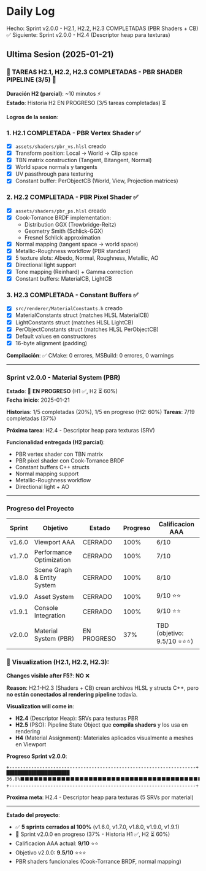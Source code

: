 ﻿# Daily Log

Hecho: Sprint v2.0.0 - H2.1, H2.2, H2.3 COMPLETADAS (PBR Shaders + CB) ✅
Siguiente: Sprint v2.0.0 - H2.4 (Descriptor heap para texturas)

## Ultima Sesion (2025-01-21)

### 🎉 TAREAS H2.1, H2.2, H2.3 COMPLETADAS - PBR SHADER PIPELINE (3/5) 🎉

**Duración H2 (parcial)**: ~10 minutos ⚡  
**Estado**: Historia H2 EN PROGRESO (3/5 tareas completadas) ⏳

**Logros de la sesion**:

### 1. **H2.1 COMPLETADA** - PBR Vertex Shader ✅
   - [x] `assets/shaders/pbr_vs.hlsl` creado
   - [x] Transform position: Local → World → Clip space
   - [x] TBN matrix construction (Tangent, Bitangent, Normal)
   - [x] World space normals y tangents
   - [x] UV passthrough para texturing
   - [x] Constant buffer: PerObjectCB (World, View, Projection matrices)

### 2. **H2.2 COMPLETADA** - PBR Pixel Shader ✅
   - [x] `assets/shaders/pbr_ps.hlsl` creado
   - [x] Cook-Torrance BRDF implementation:
     * Distribution GGX (Trowbridge-Reitz)
     * Geometry Smith (Schlick-GGX)
     * Fresnel Schlick approximation
   - [x] Normal mapping (tangent space → world space)
   - [x] Metallic-Roughness workflow (PBR standard)
   - [x] 5 texture slots: Albedo, Normal, Roughness, Metallic, AO
   - [x] Directional light support
   - [x] Tone mapping (Reinhard) + Gamma correction
   - [x] Constant buffers: MaterialCB, LightCB

### 3. **H2.3 COMPLETADA** - Constant Buffers ✅
   - [x] `src/renderer/MaterialConstants.h` creado
   - [x] MaterialConstants struct (matches HLSL MaterialCB)
   - [x] LightConstants struct (matches HLSL LightCB)
   - [x] PerObjectConstants struct (matches HLSL PerObjectCB)
   - [x] Default values en constructores
   - [x] 16-byte alignment (padding)

**Compilación**: ✅ CMake: 0 errores, MSBuild: 0 errores, 0 warnings

---

### Sprint v2.0.0 - Material System (PBR)

**Estado**: 🚀 **EN PROGRESO** (H1 ✅, H2 ⏳ 60%)  
**Fecha inicio**: 2025-01-21  

**Historias**: 1/5 completadas (20%), 1/5 en progreso (H2: 60%)
**Tareas**: 7/19 completadas (37%)

**Próxima tarea**: H2.4 - Descriptor heap para texturas (SRV)

**Funcionalidad entregada (H2 parcial)**:
- PBR vertex shader con TBN matrix
- PBR pixel shader con Cook-Torrance BRDF
- Constant buffers C++ structs
- Normal mapping support
- Metallic-Roughness workflow
- Directional light + AO

---

### Progreso del Proyecto

| Sprint | Objetivo | Estado | Progreso | Calificacion AAA |
|--------|----------|--------|----------|------------------|
| v1.6.0 | Viewport AAA | CERRADO | 100% | 6/10 |
| v1.7.0 | Performance Optimization | CERRADO | 100% | 7/10 |
| v1.8.0 | Scene Graph & Entity System | CERRADO | 100% | 8/10 |
| v1.9.0 | Asset System | CERRADO | 100% | 9/10 ⭐⭐ |
| v1.9.1 | Console Integration | CERRADO | 100% | 9/10 ⭐⭐ |
| v2.0.0 | Material System (PBR) | EN PROGRESO | 37% | TBD (objetivo: 9.5/10 ⭐⭐⭐) |

### 🎨 Visualization (H2.1, H2.2, H2.3):

**Changes visible after F5?**: **NO** ❌

**Reason**: H2.1-H2.3 (Shaders + CB) crean archivos HLSL y structs C++, pero **no están conectados al rendering pipeline** todavía.

**Visualization will come in**: 
- **H2.4** (Descriptor Heap): SRVs para texturas PBR
- **H2.5** (PSO): Pipeline State Object que **compila shaders** y los usa en rendering
- **H4** (Material Assignment): Materiales aplicados visualmente a meshes en Viewport

**Progreso Sprint v2.0.0**:
```
+--------------------------------------------------------------------+
███████████████████████ 36.8%⬛⬛⬛⬛⬛⬛⬛⬛⬛⬛⬛⬛⬛⬛⬛⬛⬛⬛⬛⬛⬛⬛⬛⬛⬛⬛⬛⬛⬛⬛⬛⬛⬛⬛⬛⬛⬛⬛⬛⬛
+--------------------------------------------------------------------+
```

**Proxima meta**: H2.4 - Descriptor heap para texturas (5 SRVs por material)

---

**Estado del proyecto**: 
- ✅ **5 sprints cerrados al 100%** (v1.6.0, v1.7.0, v1.8.0, v1.9.0, v1.9.1)
- 🚀 Sprint v2.0.0 en progreso (37% - Historia H1 ✅, H2 ⏳ 60%)
- Calificacion AAA actual: **9/10** ⭐⭐
- Objetivo v2.0.0: **9.5/10** ⭐⭐⭐
- PBR shaders funcionales (Cook-Torrance BRDF, normal mapping)



